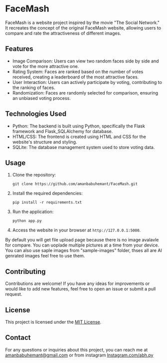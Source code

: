 # FaceMash

FaceMash is a website project inspired by the movie "The Social Network." It recreates the concept of the original FaceMash website, allowing users to compare and rate the attractiveness of different images.

## Features

- Image Comparison: Users can view two random faces side by side and vote for the more attractive one.
- Rating System: Faces are ranked based on the number of votes received, creating a leaderboard of the most attractive faces.
- User Interaction: Users can actively participate by voting, contributing to the ranking of faces.
- Randomization: Faces are randomly selected for comparison, ensuring an unbiased voting process.

## Technologies Used

- Python: The backend is built using Python, specifically the Flask framework and Flask_SQLAlchemy for database.
- HTML/CSS: The frontend is created using HTML and CSS for the website's structure and styling.
- SQLite: The database management system used to store voting data.

## Usage

1. Clone the repository:

   ```
   git clone https://github.com/amanbabuhemant/FaceMash.git
   ```

2. Install the required dependencies:

   ```
   pip install -r requirements.txt
   ```

3. Run the application:

   ```
   python app.py
   ```

4. Access the website in your browser at `http://127.0.0.1:5000`.

By default you will get file upload page because there is no image avalavle for compare. You can uoplade multiple pictures at a time from your device. You can also use saple images from "sample-images" folder, thses all are AI genrated images feel free to use them.

## Contributing

Contributions are welcome! If you have any ideas for improvements or would like to add new features, feel free to open an issue or submit a pull request.

## License

This project is licensed under the [MIT License](LICENSE).

## Contact

For any questions or inquiries about this project, you can reach me at amanbabuhemant@gmail.com or from instagram <a href="https://instagram.com/abh.py">Instagram.com/abh.py</a>
